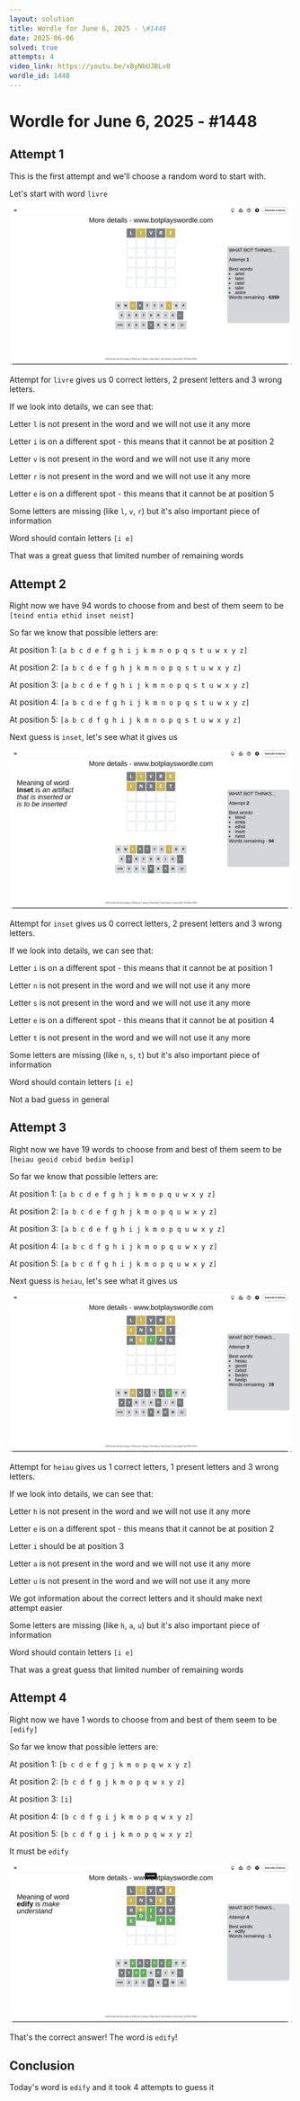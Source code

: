 ```yaml
---
layout: solution
title: Wordle for June 6, 2025 - \#1448
date: 2025-06-06
solved: true
attempts: 4
video_link: https://youtu.be/xByNbUJBLv0
wordle_id: 1448
---
```


# Wordle for June 6, 2025 - \#1448

## Attempt 1

This is the first attempt and we'll choose a random word to start with.

Let's start with word `livre`

![Attempt 1](2025-06-06/attempt-1.png)

Attempt for `livre` gives us 0 correct letters, 2 present letters and 3 wrong letters.

If we look into details, we can see that:

Letter `l` is not present in the word and we will not use it any more

Letter `i` is on a different spot - this means that it cannot be at position 2

Letter `v` is not present in the word and we will not use it any more

Letter `r` is not present in the word and we will not use it any more

Letter `e` is on a different spot - this means that it cannot be at position 5

Some letters are missing (like `l`, `v`, `r`) but it's also important piece of information

Word should contain letters `[i e]`

That was a great guess that limited number of remaining words



## Attempt 2

Right now we have 94 words to choose from and best of them seem to be `[teind entia ethid inset neist]`

So far we know that possible letters are:

At position 1: `[a b c d e f g h i j k m n o p q s t u w x y z]`

At position 2: `[a b c d e f g h j k m n o p q s t u w x y z]`

At position 3: `[a b c d e f g h i j k m n o p q s t u w x y z]`

At position 4: `[a b c d e f g h i j k m n o p q s t u w x y z]`

At position 5: `[a b c d f g h i j k m n o p q s t u w x y z]`

Next guess is `inset`, let's see what it gives us

![Attempt 2](2025-06-06/attempt-2.png)

Attempt for `inset` gives us 0 correct letters, 2 present letters and 3 wrong letters.

If we look into details, we can see that:

Letter `i` is on a different spot - this means that it cannot be at position 1

Letter `n` is not present in the word and we will not use it any more

Letter `s` is not present in the word and we will not use it any more

Letter `e` is on a different spot - this means that it cannot be at position 4

Letter `t` is not present in the word and we will not use it any more

Some letters are missing (like `n`, `s`, `t`) but it's also important piece of information

Word should contain letters `[i e]`

Not a bad guess in general



## Attempt 3

Right now we have 19 words to choose from and best of them seem to be `[heiau geoid cebid bedim bedip]`

So far we know that possible letters are:

At position 1: `[a b c d e f g h j k m o p q u w x y z]`

At position 2: `[a b c d e f g h j k m o p q u w x y z]`

At position 3: `[a b c d e f g h i j k m o p q u w x y z]`

At position 4: `[a b c d f g h i j k m o p q u w x y z]`

At position 5: `[a b c d f g h i j k m o p q u w x y z]`

Next guess is `heiau`, let's see what it gives us

![Attempt 3](2025-06-06/attempt-3.png)

Attempt for `heiau` gives us 1 correct letters, 1 present letters and 3 wrong letters.

If we look into details, we can see that:

Letter `h` is not present in the word and we will not use it any more

Letter `e` is on a different spot - this means that it cannot be at position 2

Letter `i` should be at position 3

Letter `a` is not present in the word and we will not use it any more

Letter `u` is not present in the word and we will not use it any more

We got information about the correct letters and it should make next attempt easier

Some letters are missing (like `h`, `a`, `u`) but it's also important piece of information

Word should contain letters `[i e]`

That was a great guess that limited number of remaining words



## Attempt 4

Right now we have 1 words to choose from and best of them seem to be `[edify]`

So far we know that possible letters are:

At position 1: `[b c d e f g j k m o p q w x y z]`

At position 2: `[b c d f g j k m o p q w x y z]`

At position 3: `[i]`

At position 4: `[b c d f g i j k m o p q w x y z]`

At position 5: `[b c d f g i j k m o p q w x y z]`

It must be `edify`

![Attempt 4](2025-06-06/attempt-4.png)

That's the correct answer! The word is `edify`!

## Conclusion

Today's word is `edify` and it took 4 attempts to guess it

